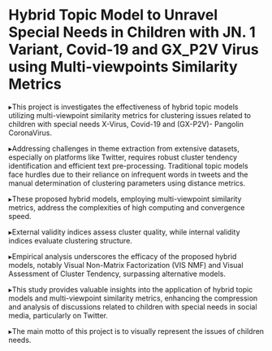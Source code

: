 # Hybrid Topic Model to Unravel Special Needs in Children with JN. 1 Variant, Covid-19 and GX_P2V Virus using Multi-viewpoints Similarity Metrics

▸This project is investigates the effectiveness of hybrid topic models utilizing multi-viewpoint similarity metrics for clustering issues related to children with special needs X-Virus, Covid-19 and (GX-P2V)- Pangolin CoronaVirus. 

▸Addressing challenges in theme extraction from extensive datasets, especially on platforms like Twitter, requires robust cluster tendency identification and efficient text pre-processing. Traditional topic models face hurdles due to their reliance on infrequent words in tweets and the manual determination of clustering parameters using distance metrics. 

▸These proposed hybrid models, employing multi-viewpoint similarity metrics, address the complexities of high computing and convergence speed. 

▸External validity indices assess cluster quality, while internal validity indices evaluate clustering structure. 

▸Empirical analysis underscores the efficacy  of the proposed hybrid models, notably Visual Non-Matrix Factorization (VIS NMF) and Visual Assessment of Cluster Tendency, surpassing alternative models. 

▸This study provides valuable insights into the application of hybrid topic models and multi-viewpoint similarity metrics, enhancing the compression and analysis of discussions related to children with special needs in social media, particularly on Twitter.

▸The main motto of this project is to visually represent the issues of children needs.
